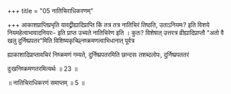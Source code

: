 +++
title = "05 नातिचिराधिकरणम्"

+++
आकाशप्राप्तिप्रभृति यावद्व्रीह्यादिप्राप्ति किं तत्र तत्र नातिचिरं तिष्ठति, उताऽनियमः? इति विशये नियमहेत्वाभावादनियरः- इति प्राप्त उच्यते नातिचिरेण इति । कुतः? विशेषात् उत्तरत्र व्रीह्यादिप्राप्तौ "अतो वै खलु दुर्निष्प्रपतर"मिति विशिष्यकृच्छ्निष्क्रमणत्वाभिधानात् पूर्वत्र

ह्याकाशादिप्राप्तावचिरं निष्क्रमणं गम्यते, दुर्निष्प्रपतरमिति छान्दसः तशब्दलोपः, दुर्निष्प्रपततरं

दुःखनिष्क्रमणतरमित्यर्थः ॥ 23 ॥

॥ नातिचिराधिकरणं समाप्तम् ॥ 5 ॥